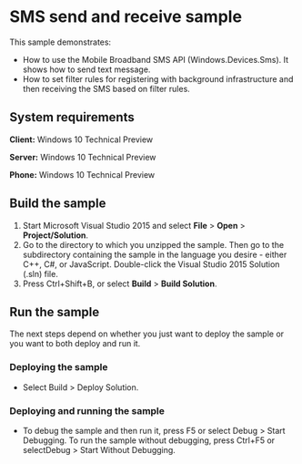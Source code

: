 # SMS send and receive sample

This sample demonstrates:

- How to use the Mobile Broadband SMS API (Windows.Devices.Sms). It shows how to send text message.
- How to set filter rules for registering with background infrastructure and then receiving the SMS based on filter rules.

## System requirements

**Client:** Windows 10 Technical Preview

**Server:** Windows 10 Technical Preview

**Phone:**  Windows 10 Technical Preview

## Build the sample

1. Start Microsoft Visual Studio 2015 and select **File** \> **Open** \> **Project/Solution**.
2. Go to the directory to which you unzipped the sample. Then go to the subdirectory containing the sample in the language you desire - either C++, C#, or JavaScript. Double-click the Visual Studio 2015 Solution (.sln) file. 
3. Press Ctrl+Shift+B, or select **Build** \> **Build Solution**. 

## Run the sample

The next steps depend on whether you just want to deploy the sample or you want to both deploy and run it.

### Deploying the sample

- Select Build > Deploy Solution. 

### Deploying and running the sample

- To debug the sample and then run it, press F5 or select Debug >  Start Debugging. To run the sample without debugging, press Ctrl+F5 or selectDebug > Start Without Debugging. 


